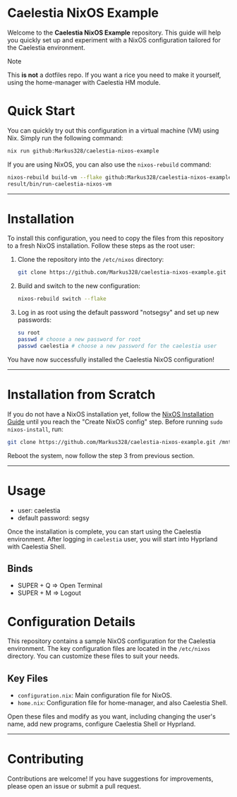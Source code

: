 # Caelestia NixOS Example

Welcome to the **Caelestia NixOS Example** repository. This guide will help you quickly set up and experiment with a NixOS configuration tailored for the Caelestia environment.

> [!NOTE]
> This **is not** a dotfiles repo. If you want a rice you need to make it yourself, using the home-manager with Caelestia HM module.

# Quick Start

You can quickly try out this configuration in a virtual machine (VM) using Nix. Simply run the following command:

```bash
nix run github:Markus328/caelestia-nixos-example
```

If you are using NixOS, you can also use the `nixos-rebuild` command:

```bash
nixos-rebuild build-vm --flake github:Markus328/caelestia-nixos-example
result/bin/run-caelestia-nixos-vm
```

---

# Installation

To install this configuration, you need to copy the files from this repository to a fresh NixOS installation. Follow these steps as the root user:

1. Clone the repository into the `/etc/nixos` directory:

   ```bash
   git clone https://github.com/Markus328/caelestia-nixos-example.git /etc/nixos
   ```

2. Build and switch to the new configuration:

   ```bash
   nixos-rebuild switch --flake
   ```

3. Log in as root using the default password "notsegsy" and set up new passwords:

   ```bash
   su root
   passwd # choose a new password for root
   passwd caelestia # choose a new password for the caelestia user
   ```

You have now successfully installed the Caelestia NixOS configuration!

---

# Installation from Scratch

If you do not have a NixOS installation yet, follow the [NixOS Installation Guide](https://nixos.wiki/wiki/NixOS_Installation_Guide) until you reach the "Create NixOS config" step. Before running `sudo nixos-install`, run:

```bash
git clone https://github.com/Markus328/caelestia-nixos-example.git /mnt/etc/nixos
```

Reboot the system, now follow the step 3 from previous section.

---

# Usage

- user: caelestia
- default password: segsy

Once the installation is complete, you can start using the Caelestia environment. After logging in `caelestia` user, you will start into Hyprland with Caelestia Shell.

## Binds

- SUPER + Q => Open Terminal
- SUPER + M => Logout

# Configuration Details

This repository contains a sample NixOS configuration for the Caelestia environment. The key configuration files are located in the `/etc/nixos` directory. You can customize these files to suit your needs.

## Key Files

- `configuration.nix`: Main configuration file for NixOS.
- `home.nix`: Configuration file for home-manager, and also Caelestia Shell.

Open these files and modify as you want, including changing the user's name, add new programs, configure Caelestia Shell or Hyprland.

---

# Contributing

Contributions are welcome! If you have suggestions for improvements, please open an issue or submit a pull request.
